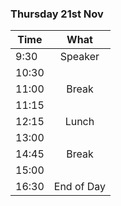 ### Thursday 21st Nov

| Time  |    What    |
| ----- | :--------: |
| 9:30  |  Speaker   |
| 10:30 |            |
| 11:00 |   Break    |
| 11:15 |            |
| 12:15 |   Lunch    |
| 13:00 |            |
| 14:45 |   Break    |
| 15:00 |            |
| 16:30 | End of Day |
